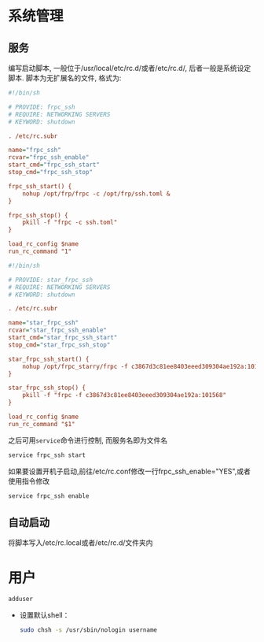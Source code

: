 # 系统管理

## 服务

编写启动脚本, 一般位于/usr/local/etc/rc.d/或者/etc/rc.d/, 后者一般是系统设定脚本. 脚本为无扩展名的文件, 格式为:

```ini
#!/bin/sh

# PROVIDE: frpc_ssh
# REQUIRE: NETWORKING SERVERS
# KEYWORD: shutdown

. /etc/rc.subr

name="frpc_ssh"
rcvar="frpc_ssh_enable"
start_cmd="frpc_ssh_start"
stop_cmd="frpc_ssh_stop"

frpc_ssh_start() {
    nohup /opt/frp/frpc -c /opt/frp/ssh.toml &
}

frpc_ssh_stop() {
    pkill -f "frpc -c ssh.toml"
}

load_rc_config $name
run_rc_command "1"
```

```ini
#!/bin/sh

# PROVIDE: star_frpc_ssh
# REQUIRE: NETWORKING SERVERS
# KEYWORD: shutdown

. /etc/rc.subr

name="star_frpc_ssh"
rcvar="star_frpc_ssh_enable"
start_cmd="star_frpc_ssh_start"
stop_cmd="star_frpc_ssh_stop"

star_frpc_ssh_start() {
    nohup /opt/frpc_starry/frpc -f c3867d3c81ee8403eeed309304ae192a:101568 >/dev/null 2>&1 &
}

star_frpc_ssh_stop() {
    pkill -f "frpc -f c3867d3c81ee8403eeed309304ae192a:101568"
}

load_rc_config $name
run_rc_command "$1"
```

之后可用`service`命令进行控制, 而服务名即为文件名

```bash
service frpc_ssh start
```

如果要设置开机子启动,前往/etc/rc.conf修改一行frpc_ssh_enable="YES",或者使用指令修改

```bash
service frpc_ssh enable
```

## 自动启动

将脚本写入/etc/rc.local或者/etc/rc.d/文件夹内

# 用户

```sh
adduser
```

- 设置默认shell：
  
  ```sh
  sudo chsh -s /usr/sbin/nologin username
  ```

